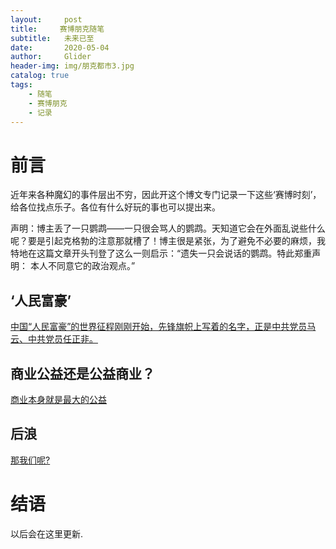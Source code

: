 ```yaml
---
layout:     post
title:     赛博朋克随笔
subtitle:   未来已至
date:       2020-05-04
author:     Glider
header-img: img/朋克都市3.jpg
catalog: true
tags:
    - 随笔
    - 赛博朋克
    - 记录
---
```

# 前言

近年来各种魔幻的事件层出不穷，因此开这个博文专门记录一下这些‘赛博时刻’，给各位找点乐子。各位有什么好玩的事也可以提出来。

声明：博主丢了一只鹦鹉——一只很会骂人的鹦鹉。天知道它会在外面乱说些什么呢？要是引起克格勃的注意那就槽了！博主很是紧张，为了避免不必要的麻烦，我特地在这篇文章开头刊登了这么一则启示：“遗失一只会说话的鹦鹉。特此郑重声明： 本人不同意它的政治观点。”

## ‘人民富豪’

[中国“人民富豪”的世界征程刚刚开始，先锋旗帜上写着的名字，正是中共党员马云、中共党员任正非。](https://www.guancha.cn/zisi/2020_04_09_546078_3.shtml)

## 商业公益还是公益商业？

[商业本身就是最大的公益](https://www.bilibili.com/video/BV1vi4y1t7cx)

## 后浪

[那我们呢?](https://www.bilibili.com/video/BV1FV411d7u7)

# 结语

以后会在这里更新.
